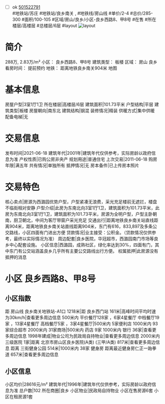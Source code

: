 - [ ] ok [501522791](https://bj.5i5j.com/ershoufang/501522791.html)  
 #地铁站/苏庄 #地铁站/良乡南关 ,  #地铁线/房山线
#单价/2-4 #总价/285-300 #面积/100-105   #区域/房山/良乡/小区-良乡西路8、甲8号 #在售 #所在楼层/高楼层 #总楼层/6层 #layout 
![layout](http://image2a.5i5j.com/bdir/layout/659363.jpg_P5.jpg) 
# 简介 
 288万,  2.83万/m² 
小区： 良乡西路8、甲8号
建筑类型： 板楼
区域： 房山 良乡
看房时间： 提前预约
地铁： 距离地铁良乡南关904米 地图
# 基本信息 
 房屋户型|3室1厅1卫
所在楼层|高楼层/6层
建筑面积|101.73平米
户型结构|平层
建筑类型|板楼
房屋朝向|南东北
建筑结构|钢混
装修情况|精装
供暖方式|集中供暖
配备电梯|无
# 交易信息 
 发布时间|2021-06-18
建筑年代|2001年|建筑年代仅供参考，实际房龄以政府信息为准
产权性质|已购公房非央产
规划用途|普通住宅
上次交易|2011-06-18
购房年限|满五年
共有情况|单独所有
抵押情况|无
房本备件|已上传房本照片
# 交易特色 
 核心卖点|房源为西潞园优势户型，户型紧凑无浪费，采光充足楼前无遮拦，楼盘不临街相对安静
户型介绍|此房为东南北向3室1厅1卫，建筑面积为101.73平米，此房为东南北向3室1厅1卫，建筑面积为101.73平米，房源为全明户型，户型主卧朝南，厨卫朝北，中间为客厅带窗户采光充足
交通出行|距离地铁良乡南关站直线距离904米，距离地铁良乡南关站直线距离904米，东门有616，833,897及多条公交路线，小区四面有门进出方便
贷款情况|业主接受：公积金。（贷款情况仅供参考，最终以实际情况为准）
周边配套|良乡医院，华冠超市，西潞园南门市场等良乡中心配套设施。
小区信息|西潞园，成熟社区，绿化率达到30%，四面有门，其中东门有公交站涵盖良乡几乎所有主要公交路线出行方便。
权属抵押|此房源没有抵押的消息
# 小区 良乡西路8、甲8号
## 小区指数 
 距 房山线 良乡南关地铁站-A1口 1218米|距 良乡西门站 161米|高峰时间平均时速为30km/h|查看更多周边信息
500米内 平价餐厅128家 ，6家4星餐厅
中档餐厅19家 ，13家4星餐厅
高档餐厅5家 ，3家4星餐厅|500米内 5家便利店
1000米内 93家综合超市
2000米内 31家商场|500米内 药店 9家
1000米内 银行 36家|查看更多周边信息
1998年建成|物业公司为民政局自持物业|查看更多周边信息
2000米内 三级医院 1家|距离 北京市房山区良乡医院(A类) (三甲/A类) 817米|查看更多周边信息
距离 三街健身公园 514米|1000米内 38家 健身房
距离最近健身房仁正一跆拳道 657米|查看更多周边信息
## 小区信息 
 小区均价|28616元/m²
建筑年代|1996年|建筑年代仅供参考，实际房龄以政府信息为准
总户数|102
所在商圈|良乡
小区物业|民政局自持物业
小区在售房源6套
小区在租房源1套
